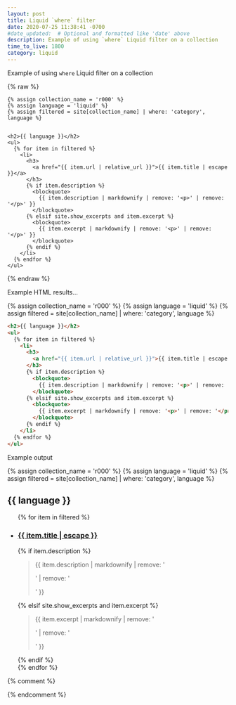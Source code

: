 ```yaml
---
layout: post
title: Liquid `where` filter
date: 2020-07-25 11:38:41 -0700
#date_updated:  # Optional and formatted like 'date' above
description: Example of using `where` Liquid filter on a collection
time_to_live: 1800
category: liquid
---
```




Example of using `where` Liquid filter on a collection


{% raw %}
```liquid
{% assign collection_name = 'r000' %}
{% assign language = 'liquid' %}
{% assign filtered = site[collection_name] | where: 'category', language %}


<h2>{{ language }}</h2>
<ul>
  {% for item in filtered %}
    <li>
      <h3>
        <a href="{{ item.url | relative_url }}">{{ item.title | escape }}</a>
      </h3>
      {% if item.description %}
        <blockquote>
          {{ item.description | markdownify | remove: '<p>' | remove: '</p>' }}
        </blockquote>
      {% elsif site.show_excerpts and item.excerpt %}
        <blockquote>
          {{ item.excerpt | markdownify | remove: '<p>' | remove: '</p>' }}
        </blockquote>
      {% endif %}
    </li>    
  {% endfor %}
</ul>
```
{% endraw %}


Example HTML results...


{% assign collection_name = 'r000' %}
{% assign language = 'liquid' %}
{% assign filtered = site[collection_name] | where: 'category', language %}
```html
<h2>{{ language }}</h2>
<ul>
  {% for item in filtered %}
    <li>
      <h3>
        <a href="{{ item.url | relative_url }}">{{ item.title | escape }}</a>
      </h3>
      {% if item.description %}
        <blockquote>
          {{ item.description | markdownify | remove: '<p>' | remove: '</p>' }}
        </blockquote>
      {% elsif site.show_excerpts and item.excerpt %}
        <blockquote>
          {{ item.excerpt | markdownify | remove: '<p>' | remove: '</p>' }}
        </blockquote>
      {% endif %}
    </li>    
  {% endfor %}
</ul>
```


Example output


{% assign collection_name = 'r000' %}
{% assign language = 'liquid' %}
{% assign filtered = site[collection_name] | where: 'category', language %}
<h2>{{ language }}</h2>
<ul>
  {% for item in filtered %}
    <li>
      <h3>
        <a href="{{ item.url | relative_url }}">{{ item.title | escape }}</a>
      </h3>
      {% if item.description %}
        <blockquote>
          {{ item.description | markdownify | remove: '<p>' | remove: '</p>' }}
        </blockquote>
      {% elsif site.show_excerpts and item.excerpt %}
        <blockquote>
          {{ item.excerpt | markdownify | remove: '<p>' | remove: '</p>' }}
        </blockquote>
      {% endif %}
    </li>    
  {% endfor %}
</ul>


{% comment %}

{% endcomment %}
